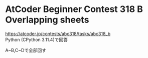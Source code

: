 # AtCoder Beginner Contest 318 B Overlapping sheets  
https://atcoder.jp/contests/abc318/tasks/abc318_b  
Python (CPython 3.11.4)で回答  

A~B,C~Dで全部回す
